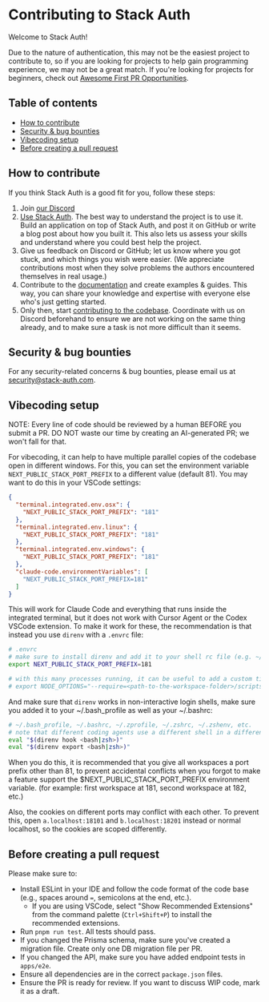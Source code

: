 # Contributing to Stack Auth

Welcome to Stack Auth!

Due to the nature of authentication, this may not be the easiest project to contribute to, so if you are looking for projects to help gain programming experience, we may not be a great match. If you're looking for projects for beginners, check out [Awesome First PR Opportunities](https://github.com/MunGell/awesome-for-beginners).

## Table of contents

<!-- START doctoc generated TOC please keep comment here to allow auto update -->
<!-- DON'T EDIT THIS SECTION, INSTEAD RE-RUN doctoc TO UPDATE -->

- [How to contribute](#how-to-contribute)
- [Security & bug bounties](#security--bug-bounties)
- [Vibecoding setup](#vibecoding-setup)
- [Before creating a pull request](#before-creating-a-pull-request)

<!-- END doctoc generated TOC please keep comment here to allow auto update -->


## How to contribute

If you think Stack Auth is a good fit for you, follow these steps:

1. Join [our Discord](https://discord.stack-auth.com)
2. [Use Stack Auth](https://docs.stack-auth.com/). The best way to understand the project is to use it. Build an application on top of Stack Auth, and post it on GitHub or write a blog post about how you built it. This also lets us assess your skills and understand where you could best help the project.
3. Give us feedback on Discord or GitHub; let us know where you got stuck, and which things you wish were easier. (We appreciate contributions most when they solve problems the authors encountered themselves in real usage.)
4. Contribute to the [documentation](https://docs.stack-auth.com) and create examples & guides. This way, you can share your knowledge and expertise with everyone else who's just getting started.
5. Only then, start [contributing to the codebase](README.md#-development--contribution). Coordinate with us on Discord beforehand to ensure we are not working on the same thing already, and to make sure a task is not more difficult than it seems.


## Security & bug bounties

For any security-related concerns & bug bounties, please email us at [security@stack-auth.com](mailto:security@stack-auth.com).

## Vibecoding setup

NOTE: Every line of code should be reviewed by a human BEFORE you submit a PR. DO NOT waste our time by creating an AI-generated PR; we won't fall for that.

For vibecoding, it can help to have multiple parallel copies of the codebase open in different windows. For this, you can set the environment variable `NEXT_PUBLIC_STACK_PORT_PREFIX` to a different value (default 81). You may want to do this in your VSCode settings:

```json
{
  "terminal.integrated.env.osx": {
    "NEXT_PUBLIC_STACK_PORT_PREFIX": "181"
  },
  "terminal.integrated.env.linux": {
    "NEXT_PUBLIC_STACK_PORT_PREFIX": "181"
  },
  "terminal.integrated.env.windows": {
    "NEXT_PUBLIC_STACK_PORT_PREFIX": "181"
  },
  "claude-code.environmentVariables": [
    "NEXT_PUBLIC_STACK_PORT_PREFIX=181"
  ]
}
```

This will work for Claude Code and everything that runs inside the integrated terminal, but it does not work with Cursor Agent or the Codex VSCode extension. To make it work for these, the recommendation is that instead you use `direnv` with a `.envrc` file:

```sh
# .envrc
# make sure to install direnv and add it to your shell rc file (e.g. ~/.bashrc or ~/.zshrc)
export NEXT_PUBLIC_STACK_PORT_PREFIX=181

# with this many processes running, it can be useful to add a custom title to all Node.js processes
# export NODE_OPTIONS="--require=<path-to-the-workspace-folder>/scripts/set-process-title.js $NODE_OPTIONS"
```

And make sure that `direnv` works in non-interactive login shells, make sure you added it to your ~/.bash_profile as well as your ~/.bashrc:

```sh
# ~/.bash_profile, ~/.bashrc, ~/.zprofile, ~/.zshrc, ~/.zshenv, etc.
# note that different coding agents use a different shell in a different mode (login, non-login, interactive, non-interactive, etc.); from my experimentation, as of 2025-10-17 on a Mac, Cursor uses non-interactive zsh (requiring ~/.zshenv), whereas Codex uses a non-interactive login bash (requiring ~/.bash_profile). It's easiest to just add these lines of code to all of your shell configs.
eval "$(direnv hook <bash|zsh>)"
eval "$(direnv export <bash|zsh>)"
```

When you do this, it is recommended that you give all workspaces a port prefix other than 81, to prevent accidental conflicts when you forgot to make a feature support the $NEXT_PUBLIC_STACK_PORT_PREFIX environment variable. (for example: first workspace at 181, second workspace at 182, etc.)

Also, the cookies on different ports may conflict with each other. To prevent this, open `a.localhost:18101` and `b.localhost:18201` instead or normal localhost, so the cookies are scoped differently.

## Before creating a pull request

Please make sure to:

- Install ESLint in your IDE and follow the code format of the code base (e.g., spaces around `=`, semicolons at the end, etc.).
  - If you are using VSCode, select "Show Recommended Extensions" from the command palette (`Ctrl+Shift+P`) to install the recommended extensions.
- Run `pnpm run test`. All tests should pass.
- If you changed the Prisma schema, make sure you've created a migration file. Create only one DB migration file per PR.
- If you changed the API, make sure you have added endpoint tests in `apps/e2e`.
- Ensure all dependencies are in the correct `package.json` files.
- Ensure the PR is ready for review. If you want to discuss WIP code, mark it as a draft.
